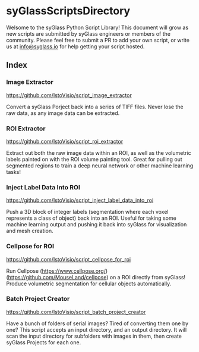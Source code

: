# syGlassScriptsDirectory

Welsome to the syGlass Python Script Library! This document will grow as new scripts are submitted by syGlass engineers or members of the community. Please feel free to submit a PR to add your own script, or write us at info@syglass.io for help getting your script hosted.

## Index

### Image Extractor
https://github.com/IstoVisio/script_image_extractor

Convert a syGlass Porject back into a series of TIFF files. Never lose the raw data, as any image data can be extracted.

### ROI Extractor
https://github.com/IstoVisio/script_roi_extractor

Extract out both the raw image data within an ROI, as well as the volumetric labels painted on with the ROI volume painting tool. Great for pulling out segmented regions to train a deep neural network or other machine learning tasks!

### Inject Label Data Into ROI
https://github.com/IstoVisio/script_inject_label_data_into_roi

Push a 3D block of integer labels (segmentation where each voxel represents a class of object) back into an ROI. Useful for taking some machine learning output and pushing it back into syGlass for visualization and mesh creation.

### Cellpose for ROI
https://github.com/IstoVisio/script_cellpose_for_roi

Run Cellpose (https://www.cellpose.org/) (https://github.com/MouseLand/cellpose) on a ROI directly from syGlass! Produce volumetric segmentation for cellular objects automatically.

### Batch Project Creator
https://github.com/IstoVisio/script_batch_project_creator

Have a bunch of folders of serial images? Tired of converting them one by one? This script accepts an input directory, and an output directory. It will scan the input directory for subfolders with images in them, then create syGlass Projects for each one. 
